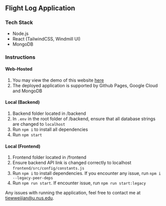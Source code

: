 ## Flight Log Application

### Tech Stack
- Node.js 
- React (TailwindCSS, Windmill UI) 
- MongoDB 


### Instructions 

#### Web-Hosted 

1. You may view the demo of this website [here](https://tiewweijian.github.io/flightlog_app/)
2. The deployed application is supported by Github Pages, Google Cloud and MongoDB


#### Local  (Backend)
1. Backend folder located in /backend 
2. In `.env` in the root folder of /backend, ensure that all database strings are changed to `localhost`
3. Run `npm i` to install all dependencies 
4. Run `npm start` 


#### Local (Frontend)
1. Frontend folder located in /frontend
2. Ensure backend API link is changed correctly to localhost `frontend/src/config/constants.js`
3. Run `npm i` to install dependencies. If you encounter any issue, run `npm i --legacy-peer-deps`
4. Run `npm run start`. If encounter issue, run `npm run start:legacy`



Any issues with running the application, feel free to contact me at tiewweijian@u.nus.edu. 
